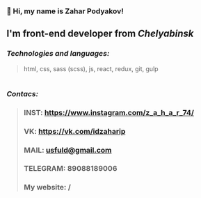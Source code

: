 ### 👋 Hi, my name is **Zahar Podyakov**!
## I'm **front-end developer** from *Сhelyabinsk*

### *Technologies and languages:*
> html, css, sass (scss), js, react, redux, git, gulp

#

### *Contacs:*
> ### INST: https://www.instagram.com/z_a_h_a_r_74/
> ### VK: https://vk.com/idzaharip
> ### MAIL: usfuld@gmail.com
> ### TELEGRAM: 89088189006
> ### My website: /
> 
